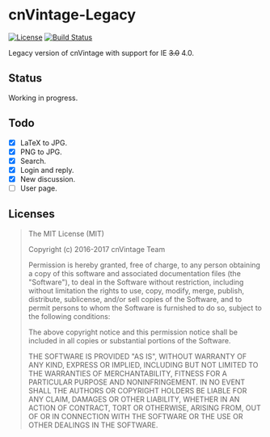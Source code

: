 cnVintage-Legacy
================

[![License](https://img.shields.io/github/license/mashape/apistatus.svg?maxAge=2592000)](LICENSE)
[![Build Status](https://travis-ci.org/ntzyz/nano-player.svg?branch=master)](https://travis-ci.org/cnVintage/cnVintage-Legacy)

Legacy version of cnVintage with support for IE ~~3.0~~ 4.0.

## Status

Working in progress.

## Todo
- [X] LaTeX to JPG.
- [X] PNG to JPG.
- [X] Search.
- [X] Login and reply.
- [X] New discussion.
- [ ] User page.

## Licenses
>The MIT License (MIT)
>
>Copyright (c) 2016-2017 cnVintage Team
>
>Permission is hereby granted, free of charge, to any person obtaining a copy
>of this software and associated documentation files (the "Software"), to deal
>in the Software without restriction, including without limitation the rights
>to use, copy, modify, merge, publish, distribute, sublicense, and/or sell
>copies of the Software, and to permit persons to whom the Software is
>furnished to do so, subject to the following conditions:
>
>The above copyright notice and this permission notice shall be included in
>all copies or substantial portions of the Software.
>
>THE SOFTWARE IS PROVIDED "AS IS", WITHOUT WARRANTY OF ANY KIND, EXPRESS OR
>IMPLIED, INCLUDING BUT NOT LIMITED TO THE WARRANTIES OF MERCHANTABILITY,
>FITNESS FOR A PARTICULAR PURPOSE AND NONINFRINGEMENT. IN NO EVENT SHALL THE
>AUTHORS OR COPYRIGHT HOLDERS BE LIABLE FOR ANY CLAIM, DAMAGES OR OTHER
>LIABILITY, WHETHER IN AN ACTION OF CONTRACT, TORT OR OTHERWISE, ARISING FROM,
>OUT OF OR IN CONNECTION WITH THE SOFTWARE OR THE USE OR OTHER DEALINGS IN
>THE SOFTWARE.
